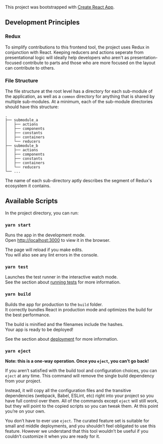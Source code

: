 This project was bootstrapped with [Create React App](https://github.com/facebook/create-react-app).

## Development Principles

### Redux
To simplify contributions to this frontend tool, the project uses Redux in conjunction with React. Keeping reducers and actions seperate from presentational logic will ideally help developers who aren't as presentation-focused contribute to parts and those who are more focused on the layout can contribute to others.

### File Structure
The file structure at the root level has a directory for each sub-module of the application, as well as a `common` directory for anything that is shared by multiple sub-modules. At a minimum, each of the sub-module directories should have this structure:

```
.
├── submodule_a
│   ├── actions
│   ├── components
│   ├── constants
│   ├── containers
│   └── reducers
├── submodule_b
│   ├── actions
│   ├── components
│   ├── constants
│   ├── containers
│   └── reducers
└── ...
```
The name of each sub-directory aptly describes the segment of Redux's ecosystem it contains. 

## Available Scripts

In the project directory, you can run:

### `yarn start`

Runs the app in the development mode.<br />
Open [http://localhost:3000](http://localhost:3000) to view it in the browser.

The page will reload if you make edits.<br />
You will also see any lint errors in the console.

### `yarn test`

Launches the test runner in the interactive watch mode.<br />
See the section about [running tests](https://facebook.github.io/create-react-app/docs/running-tests) for more information.

### `yarn build`

Builds the app for production to the `build` folder.<br />
It correctly bundles React in production mode and optimizes the build for the best performance.

The build is minified and the filenames include the hashes.<br />
Your app is ready to be deployed!

See the section about [deployment](https://facebook.github.io/create-react-app/docs/deployment) for more information.

### `yarn eject`

**Note: this is a one-way operation. Once you `eject`, you can’t go back!**

If you aren’t satisfied with the build tool and configuration choices, you can `eject` at any time. This command will remove the single build dependency from your project.

Instead, it will copy all the configuration files and the transitive dependencies (webpack, Babel, ESLint, etc) right into your project so you have full control over them. All of the commands except `eject` will still work, but they will point to the copied scripts so you can tweak them. At this point you’re on your own.

You don’t have to ever use `eject`. The curated feature set is suitable for small and middle deployments, and you shouldn’t feel obligated to use this feature. However we understand that this tool wouldn’t be useful if you couldn’t customize it when you are ready for it.
